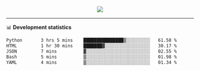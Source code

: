 <h3 align="center">
  <a href="https://github.com/hwalker928">
      <img src="https://github-profile-trophy.vercel.app/?username=hwalker928&no-bg=true&no-frame=true">
  </a>
</h3>


<hr>

📊 **Development statistics**

<!--START_SECTION:waka-->

```txt
Python       3 hrs 5 mins    ███████████████▒░░░░░░░░░   61.58 %
HTML         1 hr 30 mins    ███████▓░░░░░░░░░░░░░░░░░   30.17 %
JSON         7 mins          ▓░░░░░░░░░░░░░░░░░░░░░░░░   02.55 %
Bash         5 mins          ▒░░░░░░░░░░░░░░░░░░░░░░░░   01.98 %
YAML         4 mins          ▒░░░░░░░░░░░░░░░░░░░░░░░░   01.34 %
```

<!--END_SECTION:waka-->
